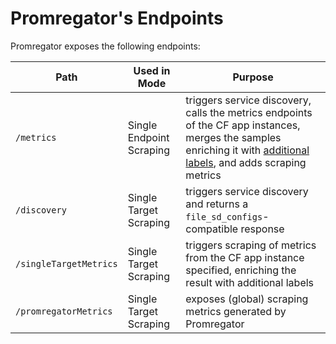 # Promregator's Endpoints

Promregator exposes the following endpoints:

| Path | Used in Mode | Purpose |
|------|--------------|---------|
| `/metrics` | Single Endpoint Scraping | triggers service discovery, calls the metrics endpoints of the CF app instances, merges the samples enriching it with [additional labels](enrichment.md), and adds scraping metrics |
| `/discovery` | Single Target Scraping | triggers service discovery and returns a `file_sd_configs`-compatible response |
| `/singleTargetMetrics` | Single Target Scraping | triggers scraping of metrics from the CF app instance specified, enriching the result with additional labels |
| `/promregatorMetrics` | Single Target Scraping | exposes (global) scraping metrics generated by Promregator |


